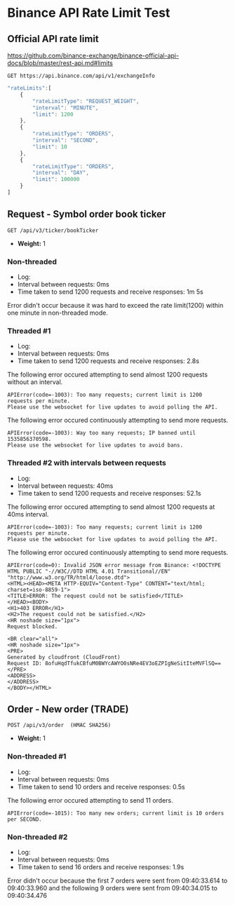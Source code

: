 # Binance API Rate Limit Test


## Official API rate limit
https://github.com/binance-exchange/binance-official-api-docs/blob/master/rest-api.md#limits
```
GET https://api.binance.com/api/v1/exchangeInfo
```

```javascript
"rateLimits":[
    {
        "rateLimitType": "REQUEST_WEIGHT",
        "interval": "MINUTE",
        "limit": 1200
    },
    {
        "rateLimitType": "ORDERS",
        "interval": "SECOND",
        "limit": 10
    },
    {
        "rateLimitType": "ORDERS",
        "interval": "DAY",
        "limit": 100000
    }
]
```

## Request - Symbol order book ticker
```
GET /api/v3/ticker/bookTicker
```
* **Weight:** 1

### Non-threaded

* Log: 
* Interval between requests: 0ms
* Time taken to send 1200 requests and receive responses: 1m 5s

Error didn't occur because it was hard to exceed the rate limit(1200) within one minute in non-threaded mode.

### Threaded #1

* Log:
* Interval between requests: 0ms
* Time taken to send 1200 requests and receive responses: 2.8s

The following error occured attempting to send almost 1200 requests without an interval.
```
APIError(code=-1003): Too many requests; current limit is 1200 requests per minute.
Please use the websocket for live updates to avoid polling the API.
```

The following error occured continuously attempting to send more requests.
```
APIError(code=-1003): Way too many requests; IP banned until 1535856370598.
Please use the websocket for live updates to avoid bans.
```

### Threaded #2 with intervals between requests

* Log:  
* Interval between requests: 40ms
* Time taken to send 1200 requests and receive responses: 52.1s

The following error occured attempting to send almost 1200 requests at 40ms interval.
```
APIError(code=-1003): Too many requests; current limit is 1200 requests per minute.
Please use the websocket for live updates to avoid polling the API.
```

The following error occured continuously attempting to send more requests.
```
APIError(code=0): Invalid JSON error message from Binance: <!DOCTYPE HTML PUBLIC "-//W3C//DTD HTML 4.01 Transitional//EN" "http://www.w3.org/TR/html4/loose.dtd">
<HTML><HEAD><META HTTP-EQUIV="Content-Type" CONTENT="text/html; charset=iso-8859-1">
<TITLE>ERROR: The request could not be satisfied</TITLE>
</HEAD><BODY>
<H1>403 ERROR</H1>
<H2>The request could not be satisfied.</H2>
<HR noshade size="1px">
Request blocked.

<BR clear="all">
<HR noshade size="1px">
<PRE>
Generated by cloudfront (CloudFront)
Request ID: 8ofuHqdTfukCBfuM0BWYcAWYO0sNRe4EV3oEZPIgNeSitIteMVFlSQ==
</PRE>
<ADDRESS>
</ADDRESS>
</BODY></HTML>
```

## Order - New order  (TRADE)

```
POST /api/v3/order  (HMAC SHA256)
```
* **Weight:** 1

### Non-threaded #1

* Log: 
* Interval between requests: 0ms
* Time taken to send 10 orders and receive responses: 0.5s
 
The following error occured attempting to send 11 orders.
```
APIError(code=-1015): Too many new orders; current limit is 10 orders per SECOND.
```

### Non-threaded #2

* Log: 
* Interval between requests: 0ms
* Time taken to send 16 orders and receive responses: 1.9s
 
Error didn't occur because the first 7 orders were sent from 09:40:33.614 to 09:40:33.960 and the following 9 orders were sent from 09:40:34.015 to 09:40:34.476